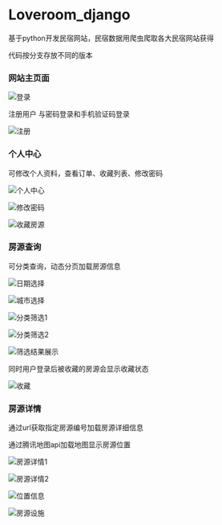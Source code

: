 

# Loveroom_django

基于python开发民宿网站，民宿数据用爬虫爬取各大民宿网站获得

代码按分支存放不同的版本



### 网站主页面

![登录](https://github.com/chenpb-lu/Loveroom_django/blob/master/img/%E4%B8%AA%E4%BA%BA%E4%B8%AD%E5%BF%83.png)





注册用户  与密码登录和手机验证码登录

![注册](https://github.com/chenpb-lu/Loveroom_django/blob/master/img/%E6%B3%A8%E5%86%8C.png)



### 个人中心

可修改个人资料，查看订单、收藏列表、修改密码



![个人中心](https://github.com/chenpb-lu/Loveroom_django/blob/master/img/%E4%B8%AA%E4%BA%BA%E4%B8%AD%E5%BF%83.png)



![修改密码](https://github.com/chenpb-lu/Loveroom_django/blob/master/img/%E4%BF%AE%E6%94%B9%E5%AF%86%E7%A0%81.png)

![收藏房源](https://github.com/chenpb-lu/Loveroom_django/blob/master/img/%E6%94%B6%E8%97%8F%E6%88%BF%E6%BA%90.png)



### 房源查询

可分类查询，动态分页加载房源信息

![日期选择](https://github.com/chenpb-lu/Loveroom_django/blob/master/img/%E6%97%A5%E6%9C%9F%E9%80%89%E6%8B%A9.png)

![城市选择](https://github.com/chenpb-lu/Loveroom_django/blob/master/img/%E5%9F%8E%E5%B8%82%E9%80%89%E6%8B%A9.png)

![分类筛选1](https://github.com/chenpb-lu/Loveroom_django/blob/master/img/%E5%88%86%E7%B1%BB%E7%AD%9B%E9%80%891.png)

![分类筛选2](https://github.com/chenpb-lu/Loveroom_django/blob/master/img/%E5%88%86%E7%B1%BB%E7%AD%9B%E9%80%892.png)

![筛选结果展示](https://github.com/chenpb-lu/Loveroom_django/blob/master/img/%E7%AD%9B%E9%80%89%E7%BB%93%E6%9E%9C%E5%B1%95%E7%A4%BA.png)

同时用户登录后被收藏的房源会显示收藏状态

![收藏](https://github.com/chenpb-lu/Loveroom_django/blob/master/img/%E6%94%B6%E8%97%8F.png)



### 房源详情

通过url获取指定房源编号加载房源详细信息

通过腾讯地图api加载地图显示房源位置

![房源详情1](https://github.com/chenpb-lu/Loveroom_django/blob/master/img/%E6%88%BF%E6%BA%90%E8%AF%A6%E6%83%851.png)

![房源详情2](https://github.com/chenpb-lu/Loveroom_django/blob/master/img/%E6%88%BF%E6%BA%90%E8%AF%A6%E6%83%852.png)

![位置信息](https://github.com/chenpb-lu/Loveroom_django/blob/master/img/%E4%BD%8D%E7%BD%AE%E4%BF%A1%E6%81%AF.png)

![房源设施](https://github.com/chenpb-lu/Loveroom_django/blob/master/img/%E6%88%BF%E6%BA%90%E8%AE%BE%E6%96%BD.png)
